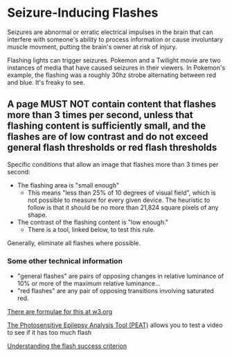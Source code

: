 # Seizure-Inducing Flashes

Seizures are abnormal or erratic electrical impulses in the brain that can interfere with someone's ability to process information or cause involuntary muscle movment, putting the brain's owner at risk of injury.

Flashing lights can trigger seizures. Pokemon and a Twilight movie are two instances of media that have caused seizures in their viewers. In Pokemon's example, the flashing was a roughly 30hz strobe alternating between red and blue. It's freaky to see.

## A page MUST NOT contain content that flashes more than 3 times per second, unless that flashing content is sufficiently small, and the flashes are of low contrast and do not exceed general flash thresholds or red flash thresholds

Specific conditions that allow an image that flashes more than 3 times per second:
- The flashing area is "small enough"
  - This means "less than 25% of 10 degrees of visual field", which is not possible to measure for every given device. The heuristic to follow is that it should be no more than 21,824 square pixels of any shape.
- The contrast of the flashing content is "low enough."
  - There is a tool, linked below, to test this rule.

Generally, eliminate all flashes where possible.

### Some other technical information

- "general flashes" are pairs of opposing changes in relative luminance of 10% or more of the maximum relative luminance...
- "red flashes" are any pair of opposing transitions involving saturated red.

[There are formulae for this at w3.org](https://www.w3.org/TR/UNDERSTANDING-WCAG20/seizure-does-not-violate.html#general-thresholddef)

[The Photosensitive Epilepsy Analysis Tool (PEAT)](https://trace.umd.edu/peat/) allows you to test a video to see if it has too much flash

[Understanding the flash success criterion](https://www.w3.org/TR/WCAG20-TECHS/G176)